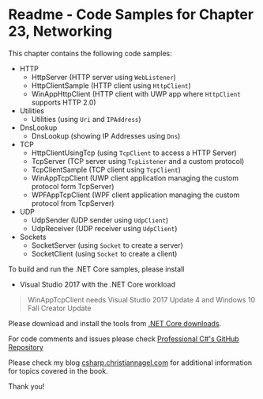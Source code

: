 # Readme - Code Samples for Chapter 23, Networking

This chapter contains the following code samples:

* HTTP
    * HttpServer (HTTP server using `WebListener`)
    * HttpClientSample (HTTP client using `HttpClient`)
    * WinAppHttpClient (HTTP client with UWP app where `HttpClient` supports HTTP 2.0) 
* Utilities
    * Utilities (using `Uri` and `IPAddress`)
* DnsLookup
    * DnsLookup (showing IP Addresses using `Dns`)
* TCP
    * HttpClientUsingTcp (using `TcpClient` to access a HTTP Server)
    * TcpServer (TCP server using `TcpListener` and a custom protocol)
    * TcpClientSample (TCP client using `TcpClient`)
    * WinAppTcpClient (UWP client application managing the custom protocol form TcpServer)
    * WPFAppTcpClient (WPF client application managing the custom protocol from TcpServer)
* UDP
    * UdpSender (UDP sender using `UdpClient`)
    * UdpReceiver (UDP receiver using `UdpClient`)
* Sockets
    * SocketServer (using `Socket` to create a server)
    * SocketClient (using `Socket` to create a client)

To build and run the .NET Core samples, please install
* Visual Studio 2017 with the .NET Core workload

> WinAppTcpClient needs Visual Studio 2017 Update 4 and Windows 10 Fall Creator Update

Please download and install the tools from [.NET Core downloads](https://www.microsoft.com/net/core#windows).
 
For code comments and issues please check [Professional C#'s GitHub Repository](https://github.com/ProfessionalCSharp/ProfessionalCSharp7)

Please check my blog [csharp.christiannagel.com](https://csharp.christiannagel.com "csharp.christiannagel.com") for additional information for topics covered in the book.

Thank you!